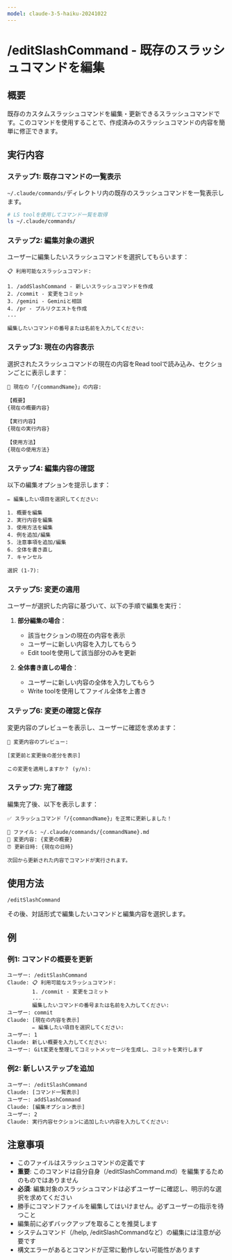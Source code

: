 ```yaml
---
model: claude-3-5-haiku-20241022
---
```


# /editSlashCommand - 既存のスラッシュコマンドを編集

## 概要
既存のカスタムスラッシュコマンドを編集・更新できるスラッシュコマンドです。このコマンドを使用することで、作成済みのスラッシュコマンドの内容を簡単に修正できます。

## 実行内容

### ステップ1: 既存コマンドの一覧表示
`~/.claude/commands/`ディレクトリ内の既存のスラッシュコマンドを一覧表示します。

```bash
# LS toolを使用してコマンド一覧を取得
ls ~/.claude/commands/
```

### ステップ2: 編集対象の選択
ユーザーに編集したいスラッシュコマンドを選択してもらいます：

```
📋 利用可能なスラッシュコマンド:

1. /addSlashCommand - 新しいスラッシュコマンドを作成
2. /commit - 変更をコミット
3. /gemini - Geminiと相談
4. /pr - プルリクエストを作成
...

編集したいコマンドの番号または名前を入力してください:
```

### ステップ3: 現在の内容表示
選択されたスラッシュコマンドの現在の内容をRead toolで読み込み、セクションごとに表示します：

```
📄 現在の「/{commandName}」の内容:

【概要】
{現在の概要内容}

【実行内容】
{現在の実行内容}

【使用方法】
{現在の使用方法}
```

### ステップ4: 編集内容の確認
以下の編集オプションを提示します：

```
✏️ 編集したい項目を選択してください:

1. 概要を編集
2. 実行内容を編集
3. 使用方法を編集
4. 例を追加/編集
5. 注意事項を追加/編集
6. 全体を書き直し
7. キャンセル

選択 (1-7):
```

### ステップ5: 変更の適用
ユーザーが選択した内容に基づいて、以下の手順で編集を実行：

1. **部分編集の場合**：
   - 該当セクションの現在の内容を表示
   - ユーザーに新しい内容を入力してもらう
   - Edit toolを使用して該当部分のみを更新

2. **全体書き直しの場合**：
   - ユーザーに新しい内容の全体を入力してもらう
   - Write toolを使用してファイル全体を上書き

### ステップ6: 変更の確認と保存
変更内容のプレビューを表示し、ユーザーに確認を求めます：

```
📝 変更内容のプレビュー:

[変更前と変更後の差分を表示]

この変更を適用しますか？ (y/n):
```

### ステップ7: 完了確認
編集完了後、以下を表示します：

```
✅ スラッシュコマンド「/{commandName}」を正常に更新しました！

📁 ファイル: ~/.claude/commands/{commandName}.md
🔄 変更内容: {変更の概要}
⏰ 更新日時: {現在の日時}

次回から更新された内容でコマンドが実行されます。
```

## 使用方法

```
/editSlashCommand
```

その後、対話形式で編集したいコマンドと編集内容を選択します。

## 例

### 例1: コマンドの概要を更新
```
ユーザー: /editSlashCommand
Claude: 📋 利用可能なスラッシュコマンド:
        1. /commit - 変更をコミット
        ...
        編集したいコマンドの番号または名前を入力してください:
ユーザー: commit
Claude: [現在の内容を表示]
        ✏️ 編集したい項目を選択してください:
ユーザー: 1
Claude: 新しい概要を入力してください:
ユーザー: Git変更を整理してコミットメッセージを生成し、コミットを実行します
```

### 例2: 新しいステップを追加
```
ユーザー: /editSlashCommand
Claude: [コマンド一覧表示]
ユーザー: addSlashCommand
Claude: [編集オプション表示]
ユーザー: 2
Claude: 実行内容セクションに追加したい内容を入力してください:
```

## 注意事項
- このファイルはスラッシュコマンドの定義です
- **重要**: このコマンドは自分自身（/editSlashCommand.md）を編集するためのものではありません
- **必須**: 編集対象のスラッシュコマンドは必ずユーザーに確認し、明示的な選択を求めてください
- 勝手にコマンドファイルを編集してはいけません。必ずユーザーの指示を待つこと
- 編集前に必ずバックアップを取ることを推奨します
- システムコマンド（/help, /editSlashCommandなど）の編集には注意が必要です
- 構文エラーがあるとコマンドが正常に動作しない可能性があります